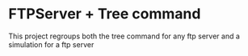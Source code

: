 # FTPServer + Tree command
This project regroups both the tree command for any ftp server and a simulation for a ftp server
